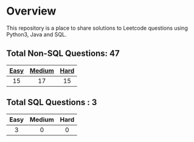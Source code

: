 # Overview

This repository is a place to share solutions to Leetcode questions using Python3, Java and SQL.


## Total Non-SQL Questions: 47

| [Easy](https://github.com/ezryn-zaharoff/leetcode-solutions/tree/master/01-easy) | [Medium](https://github.com/ezryn-zaharoff/leetcode-solutions/tree/master/02-medium) | [Hard](https://github.com/ezryn-zaharoff/leetcode-solutions/tree/master/03-hard) |
|:----:|:------:|:----:|
|  15  |   17   |  15  |


## Total SQL Questions : 3

| Easy | Medium | Hard |
|:----:|:------:|:----:|
|   3  |    0   |   0  |
